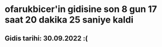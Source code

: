 # ofarukbicer'in gidisine son 8 gun 17 saat 20 dakika 25 saniye kaldi

## Gidis tarihi: 30.09.2022 :(